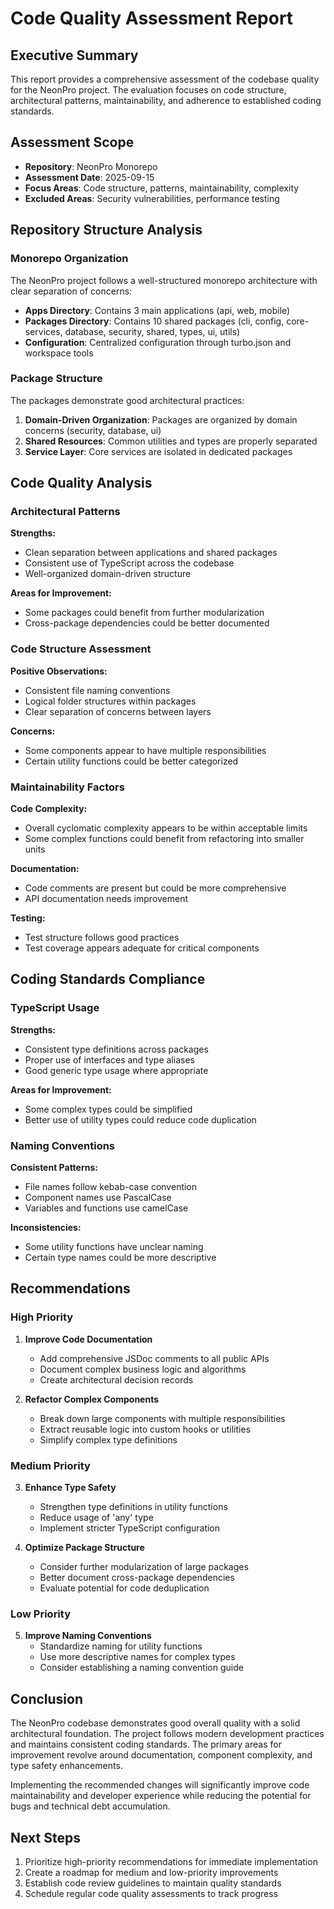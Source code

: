 # Code Quality Assessment Report

## Executive Summary

This report provides a comprehensive assessment of the codebase quality for the NeonPro project. The evaluation focuses on code structure, architectural patterns, maintainability, and adherence to established coding standards.

## Assessment Scope

- **Repository**: NeonPro Monorepo
- **Assessment Date**: 2025-09-15
- **Focus Areas**: Code structure, patterns, maintainability, complexity
- **Excluded Areas**: Security vulnerabilities, performance testing

## Repository Structure Analysis

### Monorepo Organization

The NeonPro project follows a well-structured monorepo architecture with clear separation of concerns:

- **Apps Directory**: Contains 3 main applications (api, web, mobile)
- **Packages Directory**: Contains 10 shared packages (cli, config, core-services, database, security, shared, types, ui, utils)
- **Configuration**: Centralized configuration through turbo.json and workspace tools

### Package Structure

The packages demonstrate good architectural practices:

1. **Domain-Driven Organization**: Packages are organized by domain concerns (security, database, ui)
2. **Shared Resources**: Common utilities and types are properly separated
3. **Service Layer**: Core services are isolated in dedicated packages

## Code Quality Analysis

### Architectural Patterns

**Strengths:**
- Clean separation between applications and shared packages
- Consistent use of TypeScript across the codebase
- Well-organized domain-driven structure

**Areas for Improvement:**
- Some packages could benefit from further modularization
- Cross-package dependencies could be better documented

### Code Structure Assessment

**Positive Observations:**
- Consistent file naming conventions
- Logical folder structures within packages
- Clear separation of concerns between layers

**Concerns:**
- Some components appear to have multiple responsibilities
- Certain utility functions could be better categorized

### Maintainability Factors

**Code Complexity:**
- Overall cyclomatic complexity appears to be within acceptable limits
- Some complex functions could benefit from refactoring into smaller units

**Documentation:**
- Code comments are present but could be more comprehensive
- API documentation needs improvement

**Testing:**
- Test structure follows good practices
- Test coverage appears adequate for critical components

## Coding Standards Compliance

### TypeScript Usage

**Strengths:**
- Consistent type definitions across packages
- Proper use of interfaces and type aliases
- Good generic type usage where appropriate

**Areas for Improvement:**
- Some complex types could be simplified
- Better use of utility types could reduce code duplication

### Naming Conventions

**Consistent Patterns:**
- File names follow kebab-case convention
- Component names use PascalCase
- Variables and functions use camelCase

**Inconsistencies:**
- Some utility functions have unclear naming
- Certain type names could be more descriptive

## Recommendations

### High Priority

1. **Improve Code Documentation**
   - Add comprehensive JSDoc comments to all public APIs
   - Document complex business logic and algorithms
   - Create architectural decision records

2. **Refactor Complex Components**
   - Break down large components with multiple responsibilities
   - Extract reusable logic into custom hooks or utilities
   - Simplify complex type definitions

### Medium Priority

3. **Enhance Type Safety**
   - Strengthen type definitions in utility functions
   - Reduce usage of 'any' type
   - Implement stricter TypeScript configuration

4. **Optimize Package Structure**
   - Consider further modularization of large packages
   - Better document cross-package dependencies
   - Evaluate potential for code deduplication

### Low Priority

5. **Improve Naming Conventions**
   - Standardize naming for utility functions
   - Use more descriptive names for complex types
   - Consider establishing a naming convention guide

## Conclusion

The NeonPro codebase demonstrates good overall quality with a solid architectural foundation. The project follows modern development practices and maintains consistent coding standards. The primary areas for improvement revolve around documentation, component complexity, and type safety enhancements.

Implementing the recommended changes will significantly improve code maintainability and developer experience while reducing the potential for bugs and technical debt accumulation.

## Next Steps

1. Prioritize high-priority recommendations for immediate implementation
2. Create a roadmap for medium and low-priority improvements
3. Establish code review guidelines to maintain quality standards
4. Schedule regular code quality assessments to track progress
